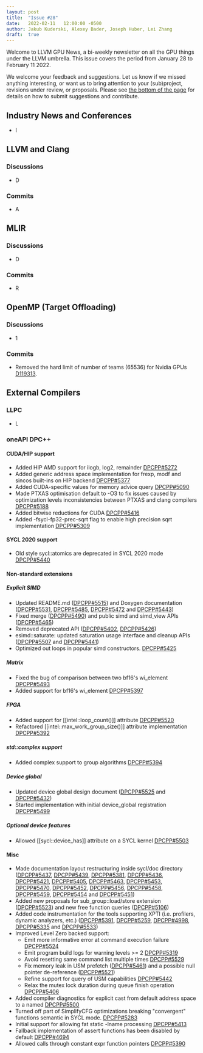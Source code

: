 ```yaml
---
layout: post
title:  "Issue #28"
date:   2022-02-11   12:00:00 -0500
author: Jakub Kuderski, Alexey Bader, Joseph Huber, Lei Zhang
draft:  true
---
```


Welcome to LLVM GPU News, a bi-weekly newsletter on all the GPU things under the LLVM umbrella.
This issue covers the period from January 28 to February 11 2022.

We welcome your feedback and suggestions. Let us know if we missed anything interesting, or want us to bring attention to your (sub)project, revisions under review, or proposals. Please see [the bottom of the page](https://llvm-gpu-news.github.io/about/) for details on how to submit suggestions and contribute.


## Industry News and Conferences

*  I

##  LLVM and Clang

### Discussions

*  D

### Commits

*  A


## MLIR

### Discussions

*  D

### Commits

*  R

## OpenMP (Target Offloading)

### Discussions

*  1

### Commits

*  Removed the hard limit of number of teams (65536) for Nvidia GPUs [D119313](https://reviews.llvm.org/D119313).

## External Compilers

### LLPC

*  L

### oneAPI DPC++

#### CUDA/HIP support

* Added HIP AMD support for ilogb, log2, remainder [DPCPP#5272](https://github.com/intel/llvm/pull/5272)
* Added generic address space implementation for frexp, modf and sincos built-ins on HIP backend [DPCPP#5377](https://github.com/intel/llvm/pull/5377)
* Added CUDA-specific values for memory advice query [DPCPP#5090](https://github.com/intel/llvm/pull/5090)
* Made PTXAS optimisation default to -O3 to fix issues caused by optimization levels inconsistencies between PTXAS and clang compilers [DPCPP#5188](https://github.com/intel/llvm/pull/5188)
* Added bitwise reductions for CUDA [DPCPP#5416](https://github.com/intel/llvm/pull/5416)
* Added -fsycl-fp32-prec-sqrt flag to enable high precision sqrt implementation [DPCPP#5309](https://github.com/intel/llvm/pull/5309)

#### SYCL 2020 support

* Old style sycl::atomics are deprecated in SYCL 2020 mode [DPCPP#5440](https://github.com/intel/llvm/pull/5440)

#### Non-standard extensions

##### Explicit SIMD

* Updated README.md ([DPCPP#5515](https://github.com/intel/llvm/pull/5515)) and Doxygen documentation ([DPCPP#5531](https://github.com/intel/llvm/pull/5531), [DPCPP#5485](https://github.com/intel/llvm/pull/5485), [DPCPP#5472](https://github.com/intel/llvm/pull/5472) and [DPCPP#5443](https://github.com/intel/llvm/pull/5443))
* Fixed merge ([DPCPP#5490](https://github.com/intel/llvm/pull/5490)) and public simd and simd_view APIs ([DPCPP#5465](https://github.com/intel/llvm/pull/5465))
* Removed deprecated API ([DPCPP#5402](https://github.com/intel/llvm/pull/5402), [DPCPP#5426](https://github.com/intel/llvm/pull/5426))
* esimd::saturate: updated saturation usage interface and cleanup APIs ([DPCPP#5507](https://github.com/intel/llvm/pull/5507) and [DPCPP#5441](https://github.com/intel/llvm/pull/5441))
* Optimized out loops in popular simd constructors. [DPCPP#5425](https://github.com/intel/llvm/pull/5425)

##### Matrix

* Fixed the bug of comparison between two bf16's wi_element [DPCPP#5493](https://github.com/intel/llvm/pull/5493)
* Added support for bf16's wi_element [DPCPP#5397](https://github.com/intel/llvm/pull/5397)

##### FPGA

* Added support for [[intel::loop_count()]] attribute [DPCPP#5520](https://github.com/intel/llvm/pull/5520)
* Refactored [[intel::max_work_group_size()]] attribute implementation [DPCPP#5392](https://github.com/intel/llvm/pull/5392)

##### std::complex support

* Added complex support to group algorithms [DPCPP#5394](https://github.com/intel/llvm/pull/5394)

##### Device global

* Updated device global design document ([DPCPP#5525](https://github.com/intel/llvm/pull/5525) and [DPCPP#5432](https://github.com/intel/llvm/pull/5432))
* Started implementation with initial device_global registration [DPCPP#5499](https://github.com/intel/llvm/pull/5499)

##### Optional device features

* Allowed [[sycl::device_has]] attribute on a SYCL kernel [DPCPP#5503](https://github.com/intel/llvm/pull/5503)

#### Misc

* Made documentation layout restructuring inside sycl/doc directory ([DPCPP#5437](https://github.com/intel/llvm/pull/5437), [DPCPP#5439](https://github.com/intel/llvm/pull/5439), [DPCPP#5381](https://github.com/intel/llvm/pull/5381), [DPCPP#5436](https://github.com/intel/llvm/pull/5436), [DPCPP#5421](https://github.com/intel/llvm/pull/5421), [DPCPP#5405](https://github.com/intel/llvm/pull/5405), [DPCPP#5463](https://github.com/intel/llvm/pull/5463), [DPCPP#5453](https://github.com/intel/llvm/pull/5453), [DPCPP#5470](https://github.com/intel/llvm/pull/5470), [DPCPP#5452](https://github.com/intel/llvm/pull/5452), [DPCPP#5456](https://github.com/intel/llvm/pull/5456), [DPCPP#5458](https://github.com/intel/llvm/pull/5458), [DPCPP#5459](https://github.com/intel/llvm/pull/5459), [DPCPP#5454](https://github.com/intel/llvm/pull/5454) and [DPCPP#5451](https://github.com/intel/llvm/pull/5451))
* Added new proposals for sub_group::load/store extension ([DPCPP#5523](https://github.com/intel/llvm/pull/5523)) and new free function queries ([DPCPP#5106](https://github.com/intel/llvm/pull/5106))
* Added code instrumentation for the tools supporting XPTI (i.e. profilers, dynamic analyzers, etc.)
([DPCPP#5391](https://github.com/intel/llvm/pull/5391), [DPCPP#5259](https://github.com/intel/llvm/pull/5259), [DPCPP#4998](https://github.com/intel/llvm/pull/4998), [DPCPP#5335](https://github.com/intel/llvm/pull/5335) and [DPCPP#5533](https://github.com/intel/llvm/pull/5533))
* Improved Level Zero backed support:
  * Emit more informative error at command execution failure [DPCPP#5524](https://github.com/intel/llvm/pull/5524)
  * Emit program build logs for warning levels >= 2 [DPCPP#5319](https://github.com/intel/llvm/pull/5319)
  * Avoid resetting same command list multiple times [DPCPP#5529](https://github.com/intel/llvm/pull/5529)
  * Fix memory leak in USM prefetch ([DPCPP#5461](https://github.com/intel/llvm/pull/5461)) and a possible null pointer de-reference ([DPCPP#5521](https://github.com/intel/llvm/pull/5521))
  * Refine support for query of USM capabilities [DPCPP#5442](https://github.com/intel/llvm/pull/5442)
  * Relax the mutex lock duration during queue finish operation [DPCPP#5406](https://github.com/intel/llvm/pull/5406)
* Added compiler diagnostics for explicit cast from default address space to a named [DPCPP#5500](https://github.com/intel/llvm/pull/5500)
* Turned off part of SimplifyCFG optimizations breaking "convergent" functions semantic in SYCL mode. [DPCPP#5283](https://github.com/intel/llvm/pull/5283)
* Initial support for allowing fat static -lname processing [DPCPP#5413](https://github.com/intel/llvm/pull/5413)
* Fallback implementation of assert functions has been disabled by default [DPCPP#4694](https://github.com/intel/llvm/pull/4694)
* Allowed calls through constant expr function pointers [DPCPP#5390](https://github.com/intel/llvm/pull/5390)
